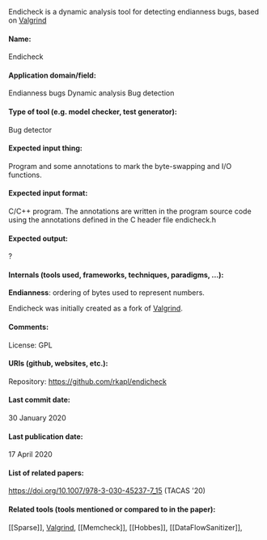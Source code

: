 Endicheck is a dynamic analysis tool for detecting endianness bugs, based on [Valgrind](Frameworks/Valgrind.md)

#### Name:
Endicheck

#### Application domain/field:
Endianness bugs
Dynamic analysis
Bug detection

#### Type of tool (e.g. model checker, test generator):
Bug detector

#### Expected input thing:
Program and some annotations to mark the byte-swapping and I/O functions.

#### Expected input format:
C/C++ program. 
The annotations are written in the program source code using the annotations defined in the C header file endicheck.h

#### Expected output:
?

#### Internals (tools used, frameworks, techniques, paradigms, ...):
**Endianness**: ordering of bytes used to represent numbers.

Endicheck was initially created as a fork of [Valgrind](Frameworks/Valgrind.md). 

#### Comments:
License: GPL

#### URIs (github, websites, etc.):
Repository: https://github.com/rkapl/endicheck

#### Last commit date:
30 January 2020

#### Last publication date:
17 April 2020

#### List of related papers:
https://doi.org/10.1007/978-3-030-45237-7_15 (TACAS '20)

#### Related tools (tools mentioned or compared to in the paper):
[[Sparse]], [Valgrind](Frameworks/Valgrind.md), [[Memcheck]], [[Hobbes]], [[DataFlowSanitizer]], 